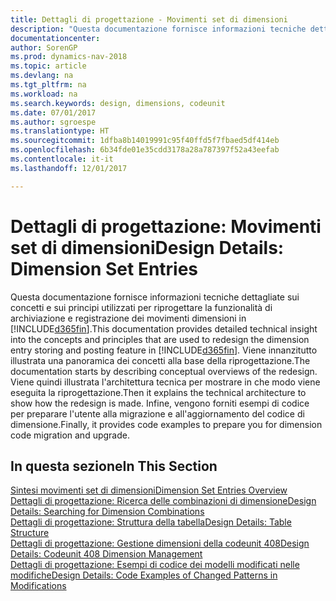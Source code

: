 ```yaml
---
title: Dettagli di progettazione - Movimenti set di dimensioni
description: "Questa documentazione fornisce informazioni tecniche dettagliate sui concetti e sui principi utilizzati per riprogettare la funzionalità di archiviazione e registrazione dei movimenti dimensioni."
documentationcenter: 
author: SorenGP
ms.prod: dynamics-nav-2018
ms.topic: article
ms.devlang: na
ms.tgt_pltfrm: na
ms.workload: na
ms.search.keywords: design, dimensions, codeunit
ms.date: 07/01/2017
ms.author: sgroespe
ms.translationtype: HT
ms.sourcegitcommit: 1dfba8b14019991c95f40ffd5f7fbaed5df414eb
ms.openlocfilehash: 6b34fde01e35cdd3178a28a787397f52a43eefab
ms.contentlocale: it-it
ms.lasthandoff: 12/01/2017

---
```

# <a name="design-details-dimension-set-entries"></a><span data-ttu-id="46837-103">Dettagli di progettazione: Movimenti set di dimensioni</span><span class="sxs-lookup"><span data-stu-id="46837-103">Design Details: Dimension Set Entries</span></span>
<span data-ttu-id="46837-104">Questa documentazione fornisce informazioni tecniche dettagliate sui concetti e sui principi utilizzati per riprogettare la funzionalità di archiviazione e registrazione dei movimenti dimensioni in [!INCLUDE[d365fin](includes/d365fin_md.md)].</span><span class="sxs-lookup"><span data-stu-id="46837-104">This documentation provides detailed technical insight into the concepts and principles that are used to redesign the dimension entry storing and posting feature in [!INCLUDE[d365fin](includes/d365fin_md.md)].</span></span> <span data-ttu-id="46837-105">Viene innanzitutto illustrata una panoramica dei concetti alla base della riprogettazione.</span><span class="sxs-lookup"><span data-stu-id="46837-105">The documentation starts by describing conceptual overviews of the redesign.</span></span> <span data-ttu-id="46837-106">Viene quindi illustrata l'architettura tecnica per mostrare in che modo viene eseguita la riprogettazione.</span><span class="sxs-lookup"><span data-stu-id="46837-106">Then it explains the technical architecture to show how the redesign is made.</span></span> <span data-ttu-id="46837-107">Infine, vengono forniti esempi di codice per preparare l'utente alla migrazione e all'aggiornamento del codice di dimensione.</span><span class="sxs-lookup"><span data-stu-id="46837-107">Finally, it provides code examples to prepare you for dimension code migration and upgrade.</span></span>  

## <a name="in-this-section"></a><span data-ttu-id="46837-108">In questa sezione</span><span class="sxs-lookup"><span data-stu-id="46837-108">In This Section</span></span>  
[<span data-ttu-id="46837-109">Sintesi movimenti set di dimensioni</span><span class="sxs-lookup"><span data-stu-id="46837-109">Dimension Set Entries Overview</span></span>](design-details-dimension-set-entries-overview.md)  
[<span data-ttu-id="46837-110">Dettagli di progettazione: Ricerca delle combinazioni di dimensione</span><span class="sxs-lookup"><span data-stu-id="46837-110">Design Details: Searching for Dimension Combinations</span></span>](design-details-searching-for-dimension-combinations.md)  
[<span data-ttu-id="46837-111">Dettagli di progettazione: Struttura della tabella</span><span class="sxs-lookup"><span data-stu-id="46837-111">Design Details: Table Structure</span></span>](design-details-table-structure.md)  
[<span data-ttu-id="46837-112">Dettagli di progettazione: Gestione dimensioni della codeunit 408</span><span class="sxs-lookup"><span data-stu-id="46837-112">Design Details: Codeunit 408 Dimension Management</span></span>](design-details-codeunit-408-dimension-management.md)  
[<span data-ttu-id="46837-113">Dettagli di progettazione: Esempi di codice dei modelli modificati nelle modifiche</span><span class="sxs-lookup"><span data-stu-id="46837-113">Design Details: Code Examples of Changed Patterns in Modifications</span></span>](design-details-code-examples-of-changed-patterns-in-modifications.md)

